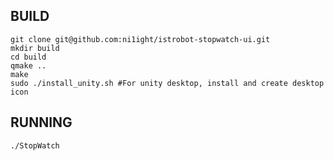 ## BUILD ##

	git clone git@github.com:ni1ight/istrobot-stopwatch-ui.git
	mkdir build
	cd build
	qmake ..
	make
	sudo ./install_unity.sh #For unity desktop, install and create desktop icon

## RUNNING ##

	./StopWatch

